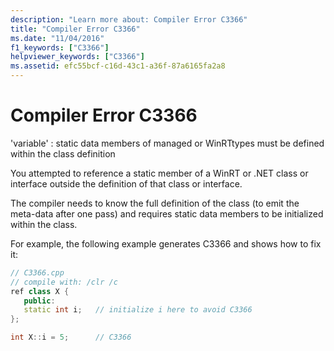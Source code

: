 ```yaml
---
description: "Learn more about: Compiler Error C3366"
title: "Compiler Error C3366"
ms.date: "11/04/2016"
f1_keywords: ["C3366"]
helpviewer_keywords: ["C3366"]
ms.assetid: efc55bcf-c16d-43c1-a36f-87a6165fa2a8
---
```

# Compiler Error C3366

'variable' : static data members of managed or WinRTtypes must be defined within the class definition

You attempted to reference a static member of a WinRT or .NET class or interface outside the definition of that class or interface.

The compiler needs to know the full definition of the class (to emit the meta-data after one pass) and requires static data members to be initialized within the class.

For example, the following example generates C3366 and shows how to fix it:

```cpp
// C3366.cpp
// compile with: /clr /c
ref class X {
   public:
   static int i;   // initialize i here to avoid C3366
};

int X::i = 5;      // C3366
```
